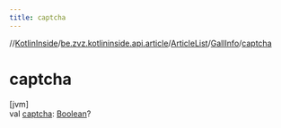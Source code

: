 ```yaml
---
title: captcha
---
```

//[KotlinInside](../../../../index.html)/[be.zvz.kotlininside.api.article](../../index.html)/[ArticleList](../index.html)/[GallInfo](index.html)/[captcha](captcha.html)



# captcha



[jvm]\
val [captcha](captcha.html): [Boolean](https://kotlinlang.org/api/latest/jvm/stdlib/kotlin/-boolean/index.html)?




